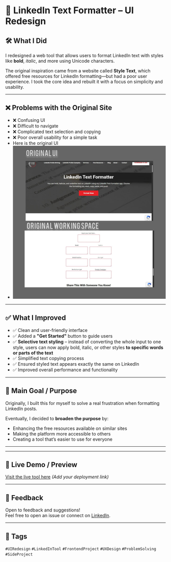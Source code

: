 # 🔡 LinkedIn Text Formatter – UI Redesign

## 🛠️ What I Did
I redesigned a web tool that allows users to format LinkedIn text with styles like **bold**, *italic*, and more using Unicode characters.

The original inspiration came from a website called **Style Text**, which offered free resources for LinkedIn formatting—but had a poor user experience. I took the core idea and rebuilt it with a focus on simplicity and usability.

---

## ❌ Problems with the Original Site
- ❌ Confusing UI
- ❌ Difficult to navigate
- ❌ Complicated text selection and copying
- ❌ Poor overall usability for a simple task
- Here is the original UI
- <img src="images/original.jpeg" alt="ori">

---

## ✅ What I Improved
- ✅ Clean and user-friendly interface
- ✅ Added a **"Get Started"** button to guide users
- ✅ **Selective text styling** – instead of converting the whole input to one style, users can now apply bold, italic, or other styles **to specific words or parts of the text**
- ✅ Simplified text copying process
- ✅ Ensured styled text appears exactly the same on LinkedIn
- ✅ Improved overall performance and functionality


---

## 🎯 Main Goal / Purpose
Originally, I built this for myself to solve a real frustration when formatting LinkedIn posts.

Eventually, I decided to **broaden the purpose** by:
- Enhancing the free resources available on similar sites
- Making the platform more accessible to others
- Creating a tool that’s easier to use for everyone

---



---

## 🔗 Live Demo / Preview
[Visit the live tool here](#) *(Add your deployment link)*

---

## 💬 Feedback
Open to feedback and suggestions!  
Feel free to open an issue or connect on [LinkedIn](https://linkedin.com/in/your-profile).

---

## 📌 Tags
`#UIRedesign` `#LinkedInTool` `#FrontendProject` `#UXDesign` `#ProblemSolving` `#SideProject`

